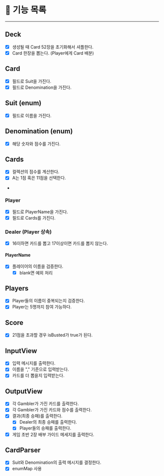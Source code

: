 # 🐰 기능 목록

<hr>

## Deck

- [X] 생성될 때 Card 52장을 초기화해서 셔플한다.
- [X] Card 한장을 뽑는다. (Player에게 Card 배분)

## Card

- [X] 필드로 Suit을 가진다.
- [X] 필드로 Denomination을 가진다.

## Suit (enum)

- [X] 필드로 이름을 가진다.

## Denomination (enum)

- [X] 해당 숫자와 점수를 가진다.

## Cards

- [X] 컬렉션의 점수를 계산한다.
- [X] A는 1점 혹은 11점을 선택한다.
- 
### Player

- [X] 필드로 PlayerName을 가진다.
- [X] 필드로 Cards를 가진다.

### Dealer (Player 상속) 

- [X] 16이하면 카드를 뽑고 17이상이면 카드를 뽑지 않는다.

#### PlayerName

- [X] 플레이어의 이름을 검증한다.
  - [X] blank면 예외 처리

## Players

- [X] Player들의 이름이 중복되는지 검증한다.  
- [X] Player는 5명까지 참여 가능하다.

## Score

- [X] 21점을 초과할 경우 isBusted가 true가 된다.

## InputView 

- [X] 입력 메시지를 출력한다.
- [X] 이름을 "," 기준으로 입력받는다.
- [X] 카드를 더 뽑을지 입력받는다.

## OutputView

- [X] 각 Gambler가 가진 카드를 출력한다.
- [X] 각 Gambler가 가진 카드와 점수를 출력한다.
- [X] 결과(최종 승패)를 출력한다.
  - [X] Dealer의 최종 승패를 출력한다.
  - [X] Player들의 승패를 출력한다.
- [X] 게임 초반 2장 배부 가이드 메세지를 출력한다. 

## CardParser

- [X] Suit와 Denomination의 출력 메시지를 결정한다.
- [X] enumMap 사용
